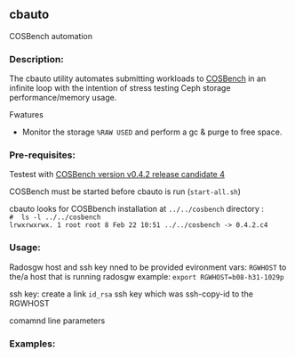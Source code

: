 ## cbauto ##
COSBench automation

### Description: ###
The cbauto utility automates submitting workloads to [COSBench](https://github.com/intel-cloud/cosbench)
in an infinite loop with the intention of stress testing Ceph storage performance/memory usage.

Fwatures
* Monitor the storage `%RAW USED` and perform a gc & purge to free space.


### Pre-requisites: ###
Testest with [COSBench version v0.4.2 release candidate 4](https://github.com/intel-cloud/cosbench/releases/tag/v0.4.2.c4)

COSBench must be started before cbauto is run (`start-all.sh`)

cbauto looks for COSBbench installation at `../../cosbench` directory :\
`#  ls -l ../../cosbench`\
`lrwxrwxrwx. 1 root root 8 Feb 22 10:51 ../../cosbench -> 0.4.2.c4`


### Usage: ###
Radosgw host and ssh key nned to be provided 
evironment vars:
`RGWHOST` to the/a host that is running radosgw
example: `export RGWHOST=b08-h31-1029p`

ssh key:
create a link `id_rsa` ssh key which was ssh-copy-id to the RGWHOST

comamnd line parameters

### Examples: ####
